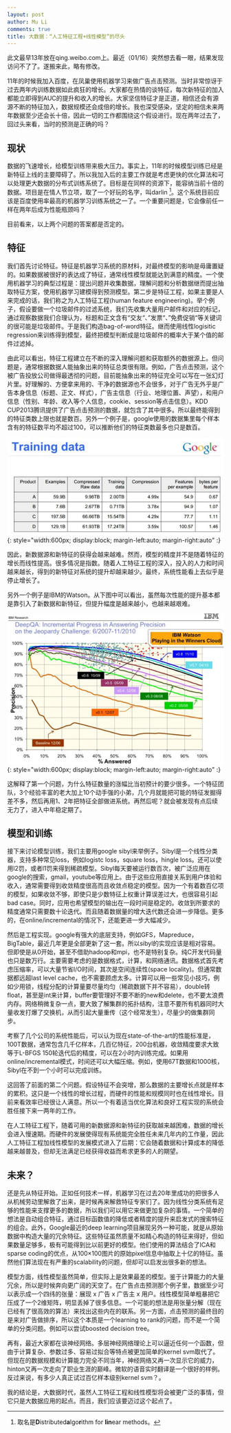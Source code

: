 ```yaml
---
layout: post
author: Mu Li
comments: true
title: 大数据：“人工特征工程+线性模型”的尽头
---
```


<div class="message">
此文最早13年放在qing.weibo.com上。最近（01/16）突然想去看一眼，结果发现访问不了了。遂搬来此，略有修改。
</div>

11年的时候我加入百度，在凤巢使用机器学习来做广告点击预测。当时非常惊讶于过去两年内训练数据如此疯狂的增长。大家都在热情的谈特征，每次新特征的加入都能立即得到AUC的提升和收入的增长。大家坚信特征才是正道，相信还会有源源不断的特征加入，数据规模还会成倍的增长。我也深受感染，坚定的相信未来两年数据至少还会长十倍，因此一切的工作都围绕这个假设进行。现在两年过去了，回过头来看，当时的预测是正确的吗？

## 现状

数据的飞速增长，给模型训练带来极大压力。事实上，11年的时候模型训练已经是新特征上线的主要障碍了。所以我加入后的主要工作就是考虑更快的优化算法和可以处理更大数据的分布式训练系统了。目标是在同样的资源下，能容纳当前十倍的数据。项目是在情人节立项，取了一个好玩的名字，叫darlin [^1]。这个系统目前应该是百度使用率最高的机器学习训练系统之一了。一个重要问题是，它会像前任一样在两年后成为性能瓶颈吗？

目前看来，以上两个问题的答案都是否定的。

## 特征

我们首先讨论特征。特征是机器学习系统的原材料，对最终模型的影响是毋庸置疑的。如果数据被很好的表达成了特征，通常线性模型就能达到满意的精度。一个使用机器学习的典型过程是：提出问题并收集数据，理解问题和分析数据继而提出抽取特征方案，使用机器学习建模得到预测模型。第二步是特征工程，如果主要是人来完成的话，我们称之为人工特征工程(human feature engineering)。举个例子，假设要做一个垃圾邮件的过滤系统，我们先收集大量用户邮件和对应的标记，通过观察数据我们合理认为，标题和正文含有“交友“、”发票“、”免费促销“等关键词的很可能是垃圾邮件。于是我们构造bag-of-word特征。继而使用线性logisitic regression来训练得到模型，最终把模型判断成是垃圾邮件的概率大于某个值的邮件过滤掉。

由此可以看出，特征工程建立在不断的深入理解问题和获取额外的数据源上。但问题是，通常根据数据人能抽象出来的特征总类很有限。例如，广告点击预测，这个被广告投放公司做得最透彻的问题，目前能抽象出来的特征完全可以写在一张幻灯片里。好理解的、方便拿来用的、干净的数据源也不会很多，对于广告无外乎是广告本身信息（标题、正文、样式），广告主信息（行业、地理位置、声望），和用户信息（性别、年龄、收入等个人信息，cookie、session等点击信息）。KDD CUP2013腾讯提供了广告点击预测的数据，就包含了其中很多。所以最终能得到的特征类数上限也就是数百。另外一个例子是，google使用的数据集里每个样本含有的特征数平均不超过100，可以推断他们的特征类数最多也只是数百。

![](https://raw.githubusercontent.com/mli/mli.github.io/master/imgs/google-training-data.jpg){: style="width:600px; display:block; margin-left:auto; margin-right:auto" :}

因此，新数据源和新特征的获得会越来越难。然而，模型的精度并不是随着特征的增长而线性提高。很多情况是指数。随着人工特征工程的深入，投入的人力和时间越来越长，得到的新特征对系统的提升却越来越少。最终，系统性能看上去似乎是停止增长了。

另外一个例子是IBM的Watson。从下图中可以看出，虽然每次性能的提升基本都是靠引入了新数据和新特征，但提升幅度是越来越小，也越来越艰难。

![](https://raw.githubusercontent.com/mli/mli.github.io/master/imgs/deepqa.jpg){: style="width:600px; display:block; margin-left:auto; margin-right:auto" :}


这解释了第一个问题，为什么特征数量的涨幅比当初预计的要少很多。一个特征团队，3个经验丰富的老大加上10个动手强的小弟，几个月就能把可能的特征发掘得差不多，然后再用1、2年把特征全部做进系统。再然后呢？就会被发现有点后续无力了，进入中年稳定期了。

## 模型和训练

接下来讨论模型训练，我们主要用google sibyl​来举例子。Sibyl是一个线性分类器，支持多种常见loss，例如logistc loss，square loss，hingle loss。还可以使用l2罚，或者l1罚来得到稀疏模型。Sibyl每天要被运行数百次，被广泛应用在google的搜索，gmail，youtube等应用上。由于这些应用直接关系到用户体验和收入，通常需要得到收敛精度很高而且收敛点稳定的模型。因为一个有着数百亿项的模型，如果收敛不够，即使只是少数特征上权重计算误差过大，也很容易引起bad case。同时，应用也希望模型的输出在一段时间是稳定的。收敛到所要求的精度通常只需要数十论迭代。而且随着数据量的增大迭代数还会进一步降低。更多的，在online/incremental的情况下，还能更进一步大幅减少。

然后是工程实现。google有强大的底层支持，例如GFS，Mapreduce，BigTable，最近几年更是全部更新了这一套。所以sibyl的实现应该是相对容易。但即使是从0开始，甚至不借助hadoop和mpi，也不是特别复杂。纯C开发代码量也只是数万行。主要需要考虑的是数据格式，计算，和网络通讯。数据格式首先考虑压缩率，可以大量节省I/O时间，其次是空间连续性(space locality)。但通常数据都远超last level cache，也不需要顾虑太多。计算可以用一些常见小技巧，例如少用锁，线程分配的计算量要尽量均匀（稀疏数据下并不容易），double转float，甚至是int来计算，buffer要管理好不要不断的new和delete，也不要太浪费内存。网络稍微复杂一点，要大致了解集群的拓扑结构，注意不要所有机器同时大量收发打爆了交换机，从而引起大量重传（这个经常发生），尽量少的做集群同步。

考察了几个公司的系统性能后，可以认为现在state-of-the-art的性能标准是，100T数据，通常包含几千亿样本，几百亿特征，200台机器，收敛精度要求大致等于L-BFGS 150轮迭代后的精度，可以在2小时内训练完成。如果用online/incremental模式，时间还可以大幅压缩。例如，使用67T数据和1000核，Sibyl在不到一个小时可以完成训练。

这回答了前面的第二个问题。假设特征不会突增，那么数据的主要增长点就是样本的累积。这只是一个线性的增长过程，而硬件的性能和规模同时也在线性增长。目前来看效率已经很让人满意。所以一个有着适当优化算法和良好工程实现的系统会胜任接下来一两年的工作。

在人工特征工程下，随着可用的新数据源和新特征的获取越来越困难，数据的增长会进入慢速期。而硬件的发展使得现有系统能完全胜任未来几年内的工作量，因此人工特征工程加线性模型的发展模式进入了后期：它会随着数据和计算成本的降低越来越普及，但却无法满足已经获得收益而希求更多的人的期望。

## 未来？

还是先从特征开始。正如任何技术一样，机器学习在过去20年里成功的把很多人从机械劳动里解救了出来，是时候再来解救特征专家们了。因为线性分类系统有足够的性能来支撑更多的数据，所以我们可以用它来做更加复杂的事情。一个简单的想法是自动组合特征，通过目标函数值的降低或者精度的提升来启发式的搜索特征的组合。此外，Google最近的deep learning项目展现另外一种可能，就是从原始数据中构造大量的冗余特征。这些特征虽然质量不如精心构造的特征来得好，但如果数量足够多，极有可能得到比以前更好的模型。他们使用的算法结合了ICA和sparse coding的优点，从100×100图片的原始pixel信息中抽取上十亿的特征。虽然他们算法现在有严重的scalability的问题，但却可以启发出很多新的想法。

模型方面，线性模型虽然简单，但实际上是效果最差的模型。鉴于计算能力的大量冗余，所以是时候奔向更广阔的天空了。在广告点击预测那个例子里，数据至少可以表示成一个四纬的张量：展现 x 广告 x 广告主 x 用户。线性模型简单粗暴把它压成了一个2维矩阵，明显丢掉了很多信息。一个可能的想法是用张量分解（现在已经有了很高效的算法）来找出这些内在的联系。另一方面，点击预测的最终目的是来对广告做排序，所以这个本质是一个learning to rank的问题，而不是一个简单的分类问题。例如可以尝试boosted decision tree。

再有，最近大家都在谈神经网络。多层神经网络理论上可以逼近任何一个函数，但由于计算复杂、参数过多、容易过拟合等特点被更加简单的kernel svm取代了。但现在的数据规模和计算能力完全不同当年，神经网络又再一次显示它的威力，hinton又再一次走向了职业生涯的巅峰。微软的语音实时翻译是一个很好的样例。反过来说，有多少人真正试过百亿样本级别kernel svm？。

我的结论是，大数据时代，虽然人工特征工程和线性模型将会被更广泛的事情，但它只是大数据应用的起点。而且，我们应该要迈过这个起点了。

[^1]: 取名是<strong>D</strong>istributed<strong>a</strong>lgo<strong>r</strong>ithm for <strong>lin</strong>ear methods。
